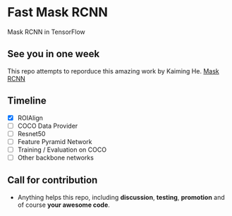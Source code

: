 # Fast Mask RCNN
Mask RCNN in TensorFlow 

## See you in one week
This repo attempts to reporduce this amazing work by Kaiming He.
[Mask RCNN](https://arxiv.org/abs/1703.06870)

## Timeline
- [x] ROIAlign
- [ ] COCO Data Provider
- [ ] Resnet50
- [ ] Feature Pyramid Network
- [ ] Training / Evaluation on COCO
- [ ] Other backbone networks 

## Call for contribution
- Anything helps this repo, including **discussion**, **testing**, **promotion** and of course **your awesome code**. 